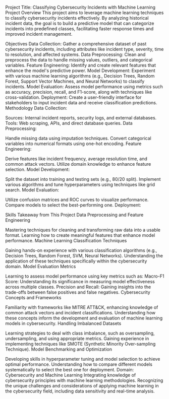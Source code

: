 Project Title: Classifying Cybersecurity Incidents with Machine Learning
Project Overview
This project aims to leverage machine learning techniques to classify cybersecurity incidents effectively. By analyzing historical incident data, the goal is to build a predictive model that can categorize incidents into predefined classes, facilitating faster response times and improved incident management.

Objectives
Data Collection: Gather a comprehensive dataset of past cybersecurity incidents, including attributes like incident type, severity, time to resolution, and affected systems.
Data Preprocessing: Clean and preprocess the data to handle missing values, outliers, and categorical variables.
Feature Engineering: Identify and create relevant features that enhance the model's predictive power.
Model Development: Experiment with various machine learning algorithms (e.g., Decision Trees, Random Forest, Support Vector Machines, and Neural Networks) to classify incidents.
Model Evaluation: Assess model performance using metrics such as accuracy, precision, recall, and F1-score, along with techniques like cross-validation.
Deployment: Create a user-friendly interface for stakeholders to input incident data and receive classification predictions.
Methodology
Data Collection:

Sources: Internal incident reports, security logs, and external databases.
Tools: Web scraping, APIs, and direct database queries.
Data Preprocessing:

Handle missing data using imputation techniques.
Convert categorical variables into numerical formats using one-hot encoding.
Feature Engineering:

Derive features like incident frequency, average resolution time, and common attack vectors.
Utilize domain knowledge to enhance feature selection.
Model Development:

Split the dataset into training and testing sets (e.g., 80/20 split).
Implement various algorithms and tune hyperparameters using techniques like grid search.
Model Evaluation:

Utilize confusion matrices and ROC curves to visualize performance.
Compare models to select the best-performing one.
Deployment:

Skills Takeaway from This Project
Data Preprocessing and Feature Engineering

Mastering techniques for cleaning and transforming raw data into a usable format.
Learning how to create meaningful features that enhance model performance.
Machine Learning Classification Techniques

Gaining hands-on experience with various classification algorithms (e.g., Decision Trees, Random Forest, SVM, Neural Networks).
Understanding the application of these techniques specifically within the cybersecurity domain.
Model Evaluation Metrics

Learning to assess model performance using key metrics such as:
Macro-F1 Score: Understanding its significance in measuring model effectiveness across multiple classes.
Precision and Recall: Gaining insights into the trade-offs between false positives and false negatives.
Cybersecurity Concepts and Frameworks

Familiarity with frameworks like MITRE ATT&CK, enhancing knowledge of common attack vectors and incident classifications.
Understanding how these concepts inform the development and evaluation of machine learning models in cybersecurity.
Handling Imbalanced Datasets

Learning strategies to deal with class imbalance, such as oversampling, undersampling, and using appropriate metrics.
Gaining experience in implementing techniques like SMOTE (Synthetic Minority Over-sampling Technique).
Model Benchmarking and Optimization

Developing skills in hyperparameter tuning and model selection to achieve optimal performance.
Understanding how to compare different models systematically to select the best one for deployment.
Domain: Cybersecurity and Machine Learning
Integrating knowledge of cybersecurity principles with machine learning methodologies.
Recognizing the unique challenges and considerations of applying machine learning in the cybersecurity field, including data sensitivity and real-time analysis.
